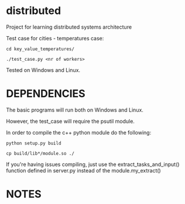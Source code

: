 distributed
=======

Project for learning distributed systems architecture

Test case for cities - temperatures case:

```
cd key_value_temperatures/

./test_case.py <nr of workers>
```

Tested on Windows and Linux. 


DEPENDENCIES
====
The basic programs will run both on Windows and Linux.

However, the test_case will require the psutil module.

In order to compile the c++ python module do the following:
```
python setup.py build

cp build/lib*/module.so ./
```
If you're having issues compiling, just use the extract_tasks_and_input() function defined in server.py instead of the module.my_extract()


NOTES
=====







